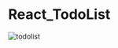 # React_TodoList

![todolist](https://user-images.githubusercontent.com/62506973/196345368-dc6d051b-a7da-446e-b07d-79fd7981b679.gif)
